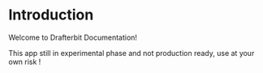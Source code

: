 # Introduction

Welcome to Drafterbit Documentation!

This app still in experimental phase and not production ready, use at your own risk !